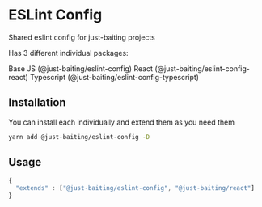 # ESLint Config

Shared eslint config for just-baiting projects

Has 3 different individual packages:

Base JS (@just-baiting/eslint-config)
React (@just-baiting/eslint-config-react)
Typescript (@just-baiting/eslint-config-typescript)

## Installation

You can install each individually and extend them as you need them

```bash
yarn add @just-baiting/eslint-config -D
```

## Usage

```js
{
  "extends" : ["@just-baiting/eslint-config", "@just-baiting/react"]
}
```

